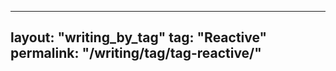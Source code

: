 ---
layout: "writing_by_tag"
tag: "Reactive"
permalink: "/writing/tag/tag-reactive/"
---------------------------------------